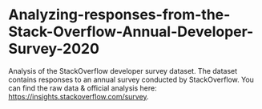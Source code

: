 # Analyzing-responses-from-the-Stack-Overflow-Annual-Developer-Survey-2020

Analysis of the StackOverflow developer survey dataset. The dataset contains responses to an annual survey conducted by StackOverflow. You can find the raw data & official analysis here: https://insights.stackoverflow.com/survey.
